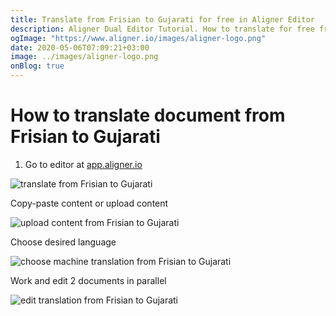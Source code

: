 ```yaml
---
title: Translate from Frisian to Gujarati for free in Aligner Editor
description: Aligner Dual Editor Tutorial. How to translate for free from Frisian to Gujarati. Aligner is multilingual document management platform. 
ogImage: "https://www.aligner.io/images/aligner-logo.png"
date: 2020-05-06T07:09:21+03:00
image: ../images/aligner-logo.png
onBlog: true
---
```


# How to translate document from Frisian to Gujarati

1. Go to editor at [app.aligner.io](https://app.aligner.io "Aligner App web page")

![translate from Frisian to Gujarati](../aligner-blank-editor.png "translate from Frisian to Gujarati")

Copy-paste content or upload content

![upload content from Frisian to Gujarati](../aligner-uploaded-document.png "upload content from Frisian to Gujarati")

Choose desired language

![choose machine translation from Frisian to Gujarati](../aligner-language-dropdown.png "choose machine translation from Frisian to Gujarati")

Work and edit 2 documents in parallel

![edit translation from Frisian to Gujarati](../aligner-double-sitded-editor.png "edit translation from Frisian to Gujarati")

